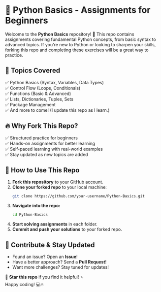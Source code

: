 # 🐍 Python Basics - Assignments for Beginners  
Welcome to the **Python Basics** repository! 🚀 This repo contains assignments covering fundamental Python concepts, from basic syntax to advanced topics. If you're new to Python or looking to sharpen your skills, forking this repo and completing these exercises will be a great way to practice.  

## 📂 Topics Covered  
✅ Python Basics (Syntax, Variables, Data Types)  
✅ Control Flow (Loops, Conditionals)  
✅ Functions (Basic & Advanced)  
✅ Lists, Dictionaries, Tuples, Sets  
✅ Package Management  
✅ And more to come! (I update this repo as I learn.)  

## 🔥 Why Fork This Repo?  
✅ Structured practice for beginners  
✅ Hands-on assignments for better learning  
✅ Self-paced learning with real-world examples  
✅ Stay updated as new topics are added  

## 🚀 How to Use This Repo  
1. **Fork this repository** to your GitHub account.  
2. **Clone your forked repo** to your local machine:  
   ```sh  
   git clone https://github.com/your-username/Python-Basics.git  
   ```  
3. **Navigate into the repo:**  
   ```sh  
   cd Python-Basics  
   ```  
4. **Start solving assignments** in each folder.  
5. **Commit and push your solutions** to your forked repo.  

## 🌟 Contribute & Stay Updated  
- Found an issue? Open an **Issue**!  
- Have a better approach? Send a **Pull Request**!  
- Want more challenges? Stay tuned for updates!  

📌 **Star this repo** if you find it helpful! ⭐  
Happy coding! 💻🔥  

